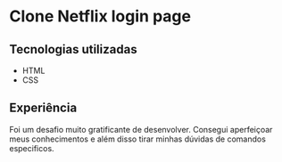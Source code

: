 # Clone Netflix login page

## Tecnologias utilizadas
  * HTML
  * CSS

## Experiência
  Foi um desafio muito gratificante de desenvolver. Consegui aperfeiçoar meus conhecimentos e além disso tirar minhas dúvidas de comandos especificos.
